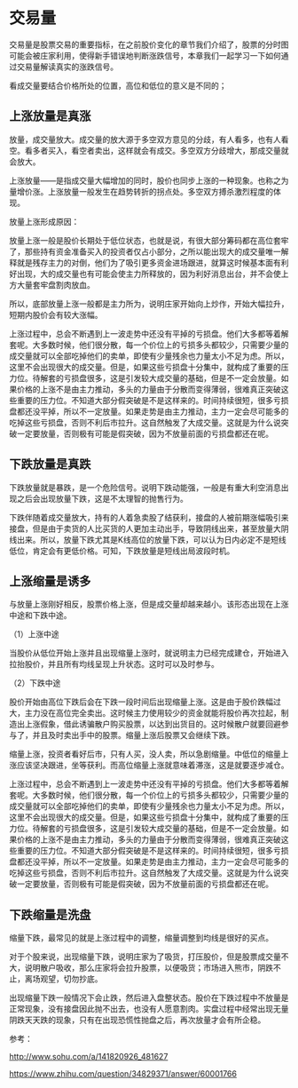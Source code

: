 # 交易量

交易量是股票交易的重要指标，在之前股价变化的章节我们介绍了，股票的分时图可能会被庄家利用，使得新手错误地判断涨跌信号，本章我们一起学习一下如何通过交易量解读真实的涨跌信号。

看成交量要结合价格所处的位置，高位和低位的意义是不同的；


## 上涨放量是真涨

放量，成交量放大。成交量的放大源于多空双方意见的分歧，有人看多，也有人看空。看多者买入，看空者卖出，这样就会有成交。多空双方分歧增大，那成交量就会放大。

上涨放量——是指成交量大幅增加的同时，股价也同步上涨的一种现象。也称之为量增价涨。上涨放量一般发生在趋势转折的拐点处。多空双方搏杀激烈程度的体现。

放量上涨形成原因：

放量上涨一般是股价长期处于低位状态，也就是说，有很大部分筹码都在高位套牢了，那些持有资金准备买入的投资者仅占小部分，之所以能出现大的成交量唯一解释就是残存主力的对倒，他们为了吸引更多资金进场跟进，就算这时候基本面有利好出现，大的成交量也有可能会使主力所释放的，因为利好消息出台，并不会使上方大量套牢盘割肉放血。

所以，底部放量上涨一般都是主力所为，说明庄家开始向上炒作，开始大幅拉升，短期内股价会有较大涨幅。


上涨过程中，总会不断遇到上一波走势中还没有平掉的亏损盘。他们大多都等着解套呢。大多数时候，他们很分散，每一个价位上的亏损多头都较少，只需要少量的成交量就可以全部吃掉他们的卖单，即使有少量残余也力量太小不足为虑。所以，这里不会出现很大的成交量。但是，如果这些亏损盘十分集中，就构成了重要的压力位。待解套的亏损盘很多，这是引发较大成交量的基础，但是不一定会放量。如果价格的上涨不是由主力推动，多头的力量由于分散而变得薄弱，很难真正突破这些重要的压力位。不知道大部分假突破是不是这样来的。时间持续很短，很多亏损盘都还没平掉，所以不一定放量。如果走势是由主力推动，主力一定会尽可能多的吃掉这些亏损盘，否则不利后市拉升。这自然触发了大成交量。这就是为什么说突破一定要放量，否则极有可能是假突破，因为不放量前面的亏损盘都还在呢。



## 下跌放量是真跌

下跌放量就是暴跌，是一个危险信号。说明下跌动能强，一般是有重大利空消息出现之后会出现放量下跌，这是不太理智的抛售行为。

下跌伴随着成交量放大，持有的人着急卖股了结获利，接盘的人被前期涨幅吸引来接盘，但是由于卖货的人比买货的人更加主动出手，导致阴线出来，甚至放量大阴线出来。所以，放量下跌尤其是K线高位的放量下跌，可以认为日内必定不是短线低位，肯定会有更低价格。可知，下跌放量是短线出局波段时机。

## 上涨缩量是诱多

与放量上涨刚好相反，股票价格上涨，但是成交量却越来越小。该形态出现在上涨中途和下跌中途。

（1）上涨中途

当股价从低位开始上涨并且出现缩量上涨时，就说明主力已经完成建仓，开始进入拉抬股价，并且所有均线呈现上升状态。这时可以及时参与。

（2）下跌中途

股价开始由高位下跌后会在下跌一段时间后出现缩量上涨。这是由于股价跌幅过大，主力没在高位完全卖出。这时候主力使用较少的资金就能将股价再次拉起，制造出上涨假象，借此诱骗散户购买股票，以达到出货目的。这时候散户就要回避参与了，并且及时卖出手中的股票。缩量上涨后股票又会继续下跌。

缩量上涨，投资者看好后市，只有人买，没人卖，所以急剧缩量。中低位的缩量上涨应该坚决跟进，坐等获利。而高位缩量上涨就意味着滞涨，这是就要逐步减仓。


上涨过程中，总会不断遇到上一波走势中还没有平掉的亏损盘。他们大多都等着解套呢。大多数时候，他们很分散，每一个价位上的亏损多头都较少，只需要少量的成交量就可以全部吃掉他们的卖单，即使有少量残余也力量太小不足为虑。所以，这里不会出现很大的成交量。但是，如果这些亏损盘十分集中，就构成了重要的压力位。待解套的亏损盘很多，这是引发较大成交量的基础，但是不一定会放量。如果价格的上涨不是由主力推动，多头的力量由于分散而变得薄弱，很难真正突破这些重要的压力位。不知道大部分假突破是不是这样来的。时间持续很短，很多亏损盘都还没平掉，所以不一定放量。如果走势是由主力推动，主力一定会尽可能多的吃掉这些亏损盘，否则不利后市拉升。这自然触发了大成交量。这就是为什么说突破一定要放量，否则极有可能是假突破，因为不放量前面的亏损盘都还在呢。


## 下跌缩量是洗盘 

缩量下跌，最常见的就是上涨过程中的调整，缩量调整到均线是很好的买点。

对于个股来说，出现缩量下跌，说明庄家为了吸货，打压股价，但是股票成交量不大，说明散户吸收，那么庄家将会拉升股票，以便吸货；市场进入熊市，阴跌不止，离场观望，切勿抄底。

出现缩量下跌一般情况下会止跌，然后进入盘整状态。股价在下跌过程中不放量是正常现象，没有接盘因此抛不出去，也没有人愿意割肉。实盘过程中经常出现无量阴跌天天跌的现象，只有在出现恐慌性抛盘之后，再次放量才会有所企稳。


参考：

http://www.sohu.com/a/141820926_481627

https://www.zhihu.com/question/34829371/answer/60001766